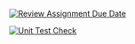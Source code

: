 [![Review Assignment Due Date](https://classroom.github.com/assets/deadline-readme-button-24ddc0f5d75046c5622901739e7c5dd533143b0c8e959d652212380cedb1ea36.svg)](https://classroom.github.com/a/N8yudTb1)

[![Unit Test Check](https://github.com/BorislavNachev220472/GAction/actions/workflows/dev_deploymeny.yml/badge.svg?branch=main)](https://github.com/BorislavNachev220472/GAction/actions/workflows/dev_deploymeny.yml)
